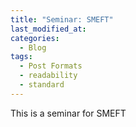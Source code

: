 ```yaml
---
title: "Seminar: SMEFT"
last_modified_at: 
categories:
  - Blog
tags:
  - Post Formats
  - readability
  - standard
---
```


This is a seminar for SMEFT
